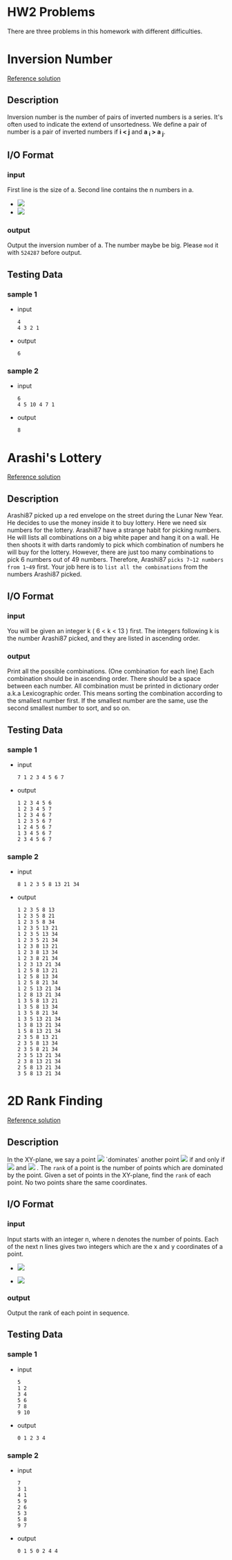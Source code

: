 # HW2 Problems
There are three problems in this homework with different difficulties.

# Inversion Number
[Reference solution](inversion_number.cpp)
## Description
Inversion number is the number of pairs of inverted numbers is a series. It's often used to indicate the extend of unsortedness. We define a pair of number is a pair of inverted numbers if **i < j** and **a <sub>i</sub> > a <sub>j</sub>**.
## I/O Format
### input
First line is the size of a. Second line contains the n numbers in a.
* ![](https://latex.codecogs.com/svg.image?2&space;\leq&space;n&space;\leq&space;10^{6})
* ![](https://latex.codecogs.com/svg.image?-10^{8}&space;\leq&space;a_{i}&space;\leq&space;10^{8})

### output
Output the inversion number of a. The number maybe be big. Please `mod` it with `524287` before output.
## Testing Data
### sample 1
* input

    ```
    4
    4 3 2 1
    ```
* output

    ```
    6
    ```
### sample 2
* input

    ```
    6
    4 5 10 4 7 1
    ```
* output

    ```
    8
    ```

# Arashi's Lottery
[Reference solution](arashi_lottery.py)
## Description
Arashi87 picked up a red envelope on the street during the Lunar New Year. He decides to use the money inside it to buy lottery.
Here we need six numbers for the lottery.
Arashi87 have a strange habit for picking numbers.
He will lists all combinations on a big white paper and hang it on a wall.
He then shoots it with darts randomly to pick which combination of numbers he will buy for the lottery.
However, there are just too many combinations to pick 6 numbers out of 49 numbers.
Therefore, Arashi87 `picks 7~12 numbers from 1~49` first.
Your job here is to `list all the combinations` from the numbers Arashi87 picked.
## I/O Format
### input
You will be given an integer k ( 6 < k < 13 ) first.
The integers following k is the number Arashi87 picked, and they are listed in ascending order.

### output
Print all the possible combinations. (One combination for each line)
Each combination should be in ascending order.
There should be a space between each number.
All combination must be printed in dictionary order a.k.a Lexicographic order.
This means sorting the combination according to the smallest number first.
If the smallest number are the same, use the second smallest number to sort, and so on.

## Testing Data
### sample 1
* input

    ```
    7 1 2 3 4 5 6 7
    ```
* output

    ```
    1 2 3 4 5 6
    1 2 3 4 5 7
    1 2 3 4 6 7
    1 2 3 5 6 7
    1 2 4 5 6 7
    1 3 4 5 6 7
    2 3 4 5 6 7
    ```
### sample 2
* input

    ```
    8 1 2 3 5 8 13 21 34
    ```
* output

    ```
    1 2 3 5 8 13
    1 2 3 5 8 21
    1 2 3 5 8 34
    1 2 3 5 13 21
    1 2 3 5 13 34
    1 2 3 5 21 34
    1 2 3 8 13 21
    1 2 3 8 13 34
    1 2 3 8 21 34
    1 2 3 13 21 34
    1 2 5 8 13 21
    1 2 5 8 13 34
    1 2 5 8 21 34
    1 2 5 13 21 34
    1 2 8 13 21 34
    1 3 5 8 13 21
    1 3 5 8 13 34
    1 3 5 8 21 34
    1 3 5 13 21 34
    1 3 8 13 21 34
    1 5 8 13 21 34
    2 3 5 8 13 21
    2 3 5 8 13 34
    2 3 5 8 21 34
    2 3 5 13 21 34
    2 3 8 13 21 34
    2 5 8 13 21 34
    3 5 8 13 21 34
    ```

# 2D Rank Finding
[Reference solution](2d_rank_finding.cpp)
## Description
In the XY-plane, we say a point ![](https://latex.codecogs.com/svg.image?(x_{i},&space;y_{i})) `dominates` another point ![](https://latex.codecogs.com/svg.image?(x_{j},&space;y_{j})) if and only if ![](https://latex.codecogs.com/svg.image?x_{i}&space;\geq&space;x_{j}) and ![](https://latex.codecogs.com/svg.image?y_{i}&space;\geq&space;y_{j}) .
The `rank` of a point is the number of points which are dominated by the point.
Given a set of points in the XY-plane, find the `rank` of each point.
No two points share the same coordinates.

## I/O Format

### input
Input starts with an integer n, where n denotes the number of points.
Each of the next n lines gives two integers which are the x and y coordinates of a point.
* ![](https://latex.codecogs.com/svg.image?5&space;\leq&space;n&space;\leq&space;3\times10^{5})

* ![](https://latex.codecogs.com/svg.image?-2^{31}&space;\leq&space;x,y&space;\leq&space;2^{31})
### output
Output the rank of each point in sequence.

## Testing Data
### sample 1
* input

    ```
    5
    1 2
    3 4
    5 6
    7 8
    9 10
    ```
* output

    ```
    0 1 2 3 4
    ```
### sample 2
* input

    ```
    7
    3 1
    4 1
    5 9
    2 6
    5 3
    5 8
    9 7
    ```
* output

    ```
    0 1 5 0 2 4 4
    ```
